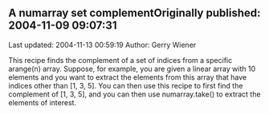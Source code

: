## A numarray set complementOriginally published: 2004-11-09 09:07:31 
Last updated: 2004-11-13 00:59:19 
Author: Gerry Wiener 
 
This recipe finds the complement of a set of indices from a specific arange(n) array. Suppose, for example, you are given a linear array with 10 elements and you want to extract the elements from this array that have indices other than [1, 3, 5]. You can then use this recipe to first find the complement of [1, 3, 5], and you can then use numarray.take() to extract the elements of interest.